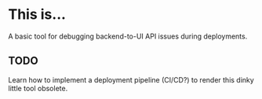# This is...
A basic tool for debugging backend-to-UI API issues during deployments.

## TODO
Learn how to implement a deployment pipeline (CI/CD?) to render this dinky little tool obsolete.
